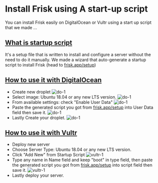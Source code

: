# Install Frisk using A start-up script

You can install Frisk easily on DigitalOcean or Vultr using a start up script that we made ... 

 <a name="what-startup-script"></a>
## [What is startup script](#what-startup-script)
It's a setup file that is written to install and configure a server without the need to do it manually. We made a wizard that auto-generate a startup script to install Frisk (head to [frisk.app/setup](/setup)) 

 <a name="how-to-use-it-with-digital-ocean"></a>
## [How to use it with DigitalOcean](#how-to-use-it-with-digital-ocean)
- Create new droplet
![do-1](/images/docs/do-startup-script-1.png)
- Select image: Ubuntu 18.04 or any new LTS version.
![do-1](/images/docs/do-startup-script-2.png)
- From available settings: check "Enable User Data"
![do-1](/images/docs/do-startup-script-3.png)
- Paste the generated script you got from [frisk.app/setup](/setup) into User Data field then save it.
![do-1](/images/docs/do-startup-script-4.png)
- Lastly Create your droplet.
![do-1](/images/docs/do-startup-script-5.png)

 <a name="how-to-use-it-vultr"></a>
## [How to use it with Vultr](#how-to-use-it-with-vultr)
- Deploy new server
- Choose Server Type: Ubuntu 18.04 or any new LTS version.
- Click "Add New" from Startup Script
![vultr-1](/images/docs/vultr-startup-script-1.png)
- Type any name in Name field and keep "boot" in type field, then paste the generated script you got from [frisk.app/setup](/setup) into script field then save it.
![vultr-1](/images/docs/vultr-startup-script-2.png)
- Lastly deploy your server.

